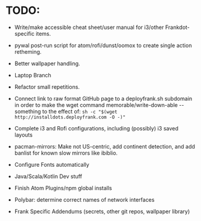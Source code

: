 # TODO:
- Write/make accessible cheat sheet/user manual for i3/other Frankdot-specific items.

- pywal post-run script for atom/rofi/dunst/oomox to create single action retheming.

- Better wallpaper handling.

- Laptop Branch

- Refactor small repetitions.

- Connect link to raw format GitHub page to a deployfrank.sh subdomain in order to make the wget command memorable/write-down-able -- something to the effect of:
`sh -c "$(wget http://installdots.deployfrank.com -O -)"`

- Complete i3 and Rofi configurations, including (possibly) i3 saved layouts

- pacman-mirrors: Make not US-centric, add continent detection, and add banlist for known slow mirrors like ibiblio.

- Configure Fonts automatically

- Java/Scala/Kotlin Dev stuff

- Finish Atom Plugins/npm global installs

- Polybar: determine correct names of network interfaces

- Frank Specific Addendums (secrets, other git repos, wallpaper library)
